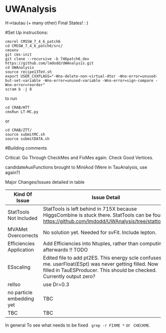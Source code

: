 UWAnalysis
==========

H->tautau (+ many other) Final States! : )


#Set Up instructions:

```
cmsrel CMSSW_7_4_6_patch6
cd CMSSW_7_4_6_patch6/src/
cmsenv
git cms-init 
git clone --recursive -b 746patch6_dev https://github.com/lmdodd/UWAnalysis.git   
cd UWAnalysis
source recipe13TeV.sh
export USER_CXXFLAGS="-Wno-delete-non-virtual-dtor -Wno-error=unused-but-set-variable -Wno-error=unused-variable -Wno-error=sign-compare -Wno-error=reorder"
scram b -j 8
```
to run

```
cd CRAB/HTT
cmsRun LT-MC.py
```

or

```
cd CRAB/ZTT/
source submitMC.sh
source submitDATA.sh
```



#Building comments

Critical: Go Through CheckMes and FixMes again. Check Good Vertices.

candidateAuxFunctions brought to MiniAod (Were in TauAnalysis, use again?)

Major Changes/Issues detailed in table

| Kind Of Issue  | Issue Detail |
| ------------- | ------------- |
| StatTools Not Included  | StatTools is left behind in 715X because HiggsCombine is stuck there. StatTools can be found https://github.com/lmdodd/UWAnalysis/tree/stattools.  |
| MVAMet Overcorrects | No solution yet. Needed for svFit. Include lepton. |
| Efficiencies Application | Add Efficiencies into Ntuples, rather than computing afterwards !! TODO|
| ESscaling | Edited file to add pt2ES. This energy scle confuses me. userFloat(ESpt) was never getting filled. Now filled in TauESProducer. This should be checked. Currently output zero? |
| relIso | use Dr=0.3 | 
| no particle embedding yet | TBC |
| TBC | TBC |

In general To see what needs to be fixed ``` grep -r FIXME *``` or ``` CHECKME```. 


